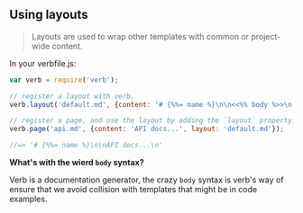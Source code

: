 ## Using layouts

> Layouts are used to wrap other templates with common or project-wide content.

In your verbfile.js:

```js
var verb = require('verb');

// register a layout with verb.
verb.layout('default.md', {content: '# {%%= name %}\n\n<<%% body %>>\n'});

// register a page, and use the layout by adding the `layout` property.
verb.page('api.md', {content: 'API docs...', layout: 'default.md'});

//=> '# {%%= name %}\n\nAPI docs...\n'
```

**What's with the wierd `body` syntax?**

Verb is a documentation generator, the crazy `body` syntax is verb's way of ensure that we avoid collision with templates that might be in code examples.
